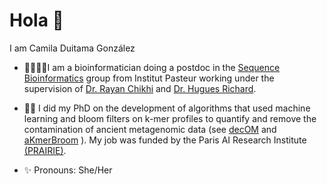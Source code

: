 # Hola 👋

 I am Camila Duitama González
 - 🧬👩🏽‍💻I am a bioinformatician doing a postdoc in the [Sequence Bioinformatics](https://research.pasteur.fr/en/team/sequence-bioinformatics/)  group from Institut Pasteur working under the supervision of [Dr. Rayan Chikhi](http://rayan.chikhi.name/) and [Dr. Hugues Richard](http://www.lgm.upmc.fr/hrichard/). 
 
 - 🧹🦷 I did my PhD on the development of algorithms that used machine learning and bloom filters on k-mer profiles to quantify and remove the contamination of ancient metagenomic data (see [decOM](https://github.com/CamilaDuitama/decOM) and [aKmerBroom](https://github.com/CamilaDuitama/aKmerBroom) ). My job was funded by the Paris AI Research Institute [(PRAIRIE)](https://prairie-institute.fr/about-us/).
 
- ✨ Pronouns: She/Her
